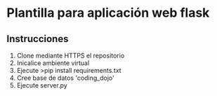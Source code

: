 # Plantilla para aplicación web flask

## Instrucciones

1. Clone mediante HTTPS el repositorio 
2. Inicalice ambiente virtual 
3. Ejecute >pip install requirements.txt
4. Cree base de datos 'coding_dojo'
5. Ejecute server.py